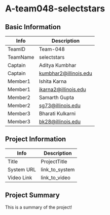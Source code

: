 # A-team048-selectstars

## Basic Information

|   Info      |        Description     |
| ----------- | ---------------------- |
| TeamID      |        Team-048        |
| TeamName    |         selectstars         |
| Captain     |       Aditya Kumbhar     |
| Captain     |  kumbhar2@illinois.edu  |
| Member1     |        Ishita Karna       |
| Member1     |   ikarna2@illinois.edu  |
| Member2     |           Samarth Gupta             |
| Member2     |          sg73@illinois.edu              |
| Member3     |               Bharati Kulkarni         |
| Member3     |               bk28@illinois.edu         |

## Project Information

|   Info      |        Description     |
| ----------- | ---------------------- |
|  Title      |       ProjectTitle     |
| System URL  |      link_to_system    |
| Video Link  |      link_to_video     |

## Project Summary

This is a summary of the project!
